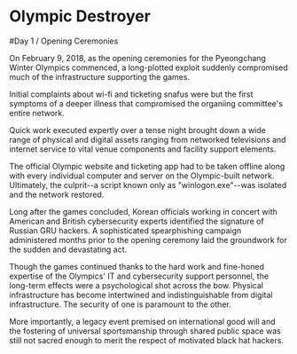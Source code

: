 # Olympic Destroyer

  #Day 1 / Opening Ceremonies

  On February 9, 2018, as the opening ceremonies for the Pyeongchang Winter
  Olympics commenced, a long-plotted exploit suddenly compromised much
  of the infrastructure supporting the games. 

  Initial complaints about wi-fi and ticketing snafus were but the first 
  symptoms of a deeper illness that compromised the organiing committee's 
  entire network. 

  Quick work executed expertly over a tense night brought down a wide range of
  physical and digital assets ranging from networked televisions and internet
  service to vital venue components and facility support elements. 

  The official Olympic website and ticketing app had to be taken offline along 
  with every individual computer and server on the Olympic-built network. Ultimately,
  the culprit--a script known only as "winlogon.exe"--was isolated and the network restored.

  Long after the games concluded, Korean officials working in concert with American
  and British cybersecurity experts identified the signature of Russian GRU hackers.
  A sophisticated spearphishing campaign administered months prior to the opening ceremony
  laid the groundwork for the sudden and devastating act.

  Though the games continued thanks to the hard work and fine-honed expertise
  of the Olympics' IT and cybersecurity support personnel, the long-term
  effects were a psychological shot across the bow. Physical infrastructure
  has become intertwined and indistinguishable from digital infrastructure.
  The security of one is paramount to the other. 

  More importantly, a legacy event premised on international good will and
  the fostering of universal sportsmanship through shared public space
  was still not sacred enough to merit the respect of motivated black 
  hat hackers.

  
